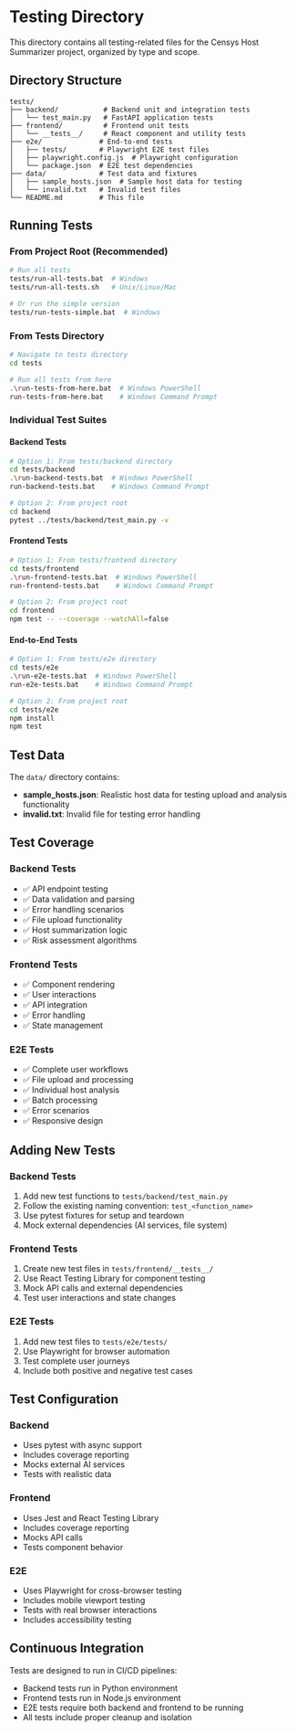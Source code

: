 # Testing Directory

This directory contains all testing-related files for the Censys Host Summarizer project, organized by type and scope.

## Directory Structure

```
tests/
├── backend/           # Backend unit and integration tests
│   └── test_main.py   # FastAPI application tests
├── frontend/          # Frontend unit tests
│   └── __tests__/     # React component and utility tests
├── e2e/              # End-to-end tests
│   ├── tests/        # Playwright E2E test files
│   ├── playwright.config.js  # Playwright configuration
│   └── package.json  # E2E test dependencies
├── data/             # Test data and fixtures
│   ├── sample_hosts.json  # Sample host data for testing
│   └── invalid.txt   # Invalid test files
└── README.md         # This file
```

## Running Tests

### From Project Root (Recommended)
```bash
# Run all tests
tests/run-all-tests.bat  # Windows
tests/run-all-tests.sh   # Unix/Linux/Mac

# Or run the simple version
tests/run-tests-simple.bat  # Windows
```

### From Tests Directory
```bash
# Navigate to tests directory
cd tests

# Run all tests from here
.\run-tests-from-here.bat  # Windows PowerShell
run-tests-from-here.bat    # Windows Command Prompt
```

### Individual Test Suites

#### Backend Tests
```bash
# Option 1: From tests/backend directory
cd tests/backend
.\run-backend-tests.bat  # Windows PowerShell
run-backend-tests.bat    # Windows Command Prompt

# Option 2: From project root
cd backend
pytest ../tests/backend/test_main.py -v
```

#### Frontend Tests
```bash
# Option 1: From tests/frontend directory
cd tests/frontend
.\run-frontend-tests.bat  # Windows PowerShell
run-frontend-tests.bat    # Windows Command Prompt

# Option 2: From project root
cd frontend
npm test -- --coverage --watchAll=false
```

#### End-to-End Tests
```bash
# Option 1: From tests/e2e directory
cd tests/e2e
.\run-e2e-tests.bat  # Windows PowerShell
run-e2e-tests.bat    # Windows Command Prompt

# Option 2: From project root
cd tests/e2e
npm install
npm test
```

## Test Data

The `data/` directory contains:
- **sample_hosts.json**: Realistic host data for testing upload and analysis functionality
- **invalid.txt**: Invalid file for testing error handling

## Test Coverage

### Backend Tests
- ✅ API endpoint testing
- ✅ Data validation and parsing
- ✅ Error handling scenarios
- ✅ File upload functionality
- ✅ Host summarization logic
- ✅ Risk assessment algorithms

### Frontend Tests
- ✅ Component rendering
- ✅ User interactions
- ✅ API integration
- ✅ Error handling
- ✅ State management

### E2E Tests
- ✅ Complete user workflows
- ✅ File upload and processing
- ✅ Individual host analysis
- ✅ Batch processing
- ✅ Error scenarios
- ✅ Responsive design

## Adding New Tests

### Backend Tests
1. Add new test functions to `tests/backend/test_main.py`
2. Follow the existing naming convention: `test_<function_name>`
3. Use pytest fixtures for setup and teardown
4. Mock external dependencies (AI services, file system)

### Frontend Tests
1. Create new test files in `tests/frontend/__tests__/`
2. Use React Testing Library for component testing
3. Mock API calls and external dependencies
4. Test user interactions and state changes

### E2E Tests
1. Add new test files to `tests/e2e/tests/`
2. Use Playwright for browser automation
3. Test complete user journeys
4. Include both positive and negative test cases

## Test Configuration

### Backend
- Uses pytest with async support
- Includes coverage reporting
- Mocks external AI services
- Tests with realistic data

### Frontend
- Uses Jest and React Testing Library
- Includes coverage reporting
- Mocks API calls
- Tests component behavior

### E2E
- Uses Playwright for cross-browser testing
- Includes mobile viewport testing
- Tests with real browser interactions
- Includes accessibility testing

## Continuous Integration

Tests are designed to run in CI/CD pipelines:
- Backend tests run in Python environment
- Frontend tests run in Node.js environment
- E2E tests require both backend and frontend to be running
- All tests include proper cleanup and isolation
